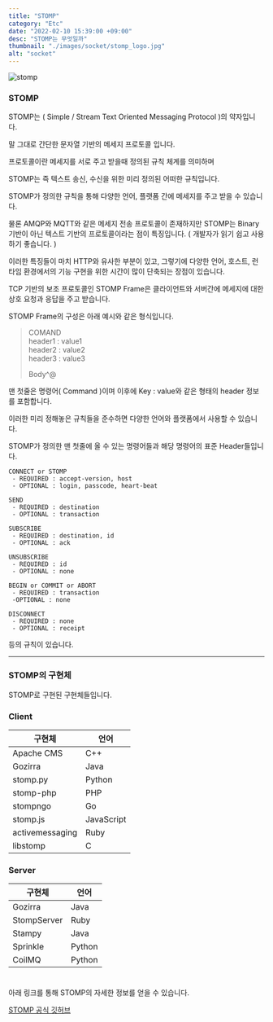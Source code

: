 ```yaml
---
title: "STOMP"
category: "Etc"
date: "2022-02-10 15:39:00 +09:00"
desc: "STOMP는 무엇일까"
thumbnail: "./images/socket/stomp_logo.jpg"
alt: "socket"
---
```



![stomp](https://user-images.githubusercontent.com/85836879/172349220-6574434a-9427-49c3-b2c9-667a2d85905d.png)

### STOMP

STOMP는 ( Simple / Stream Text Oriented Messaging Protocol )의 약자입니다. 

말 그대로 간단한 문자열 기반의 메세지 프로토콜 입니다.

프로토콜이란 메세지를 서로 주고 받을때 정의된 규칙 체계를 의미하며 

STOMP는 즉 텍스트 송신, 수신을 위한 미리 정의된 어떠한 규칙입니다.

STOMP가 정의한 규칙을 통해 다양한 언어, 플랫폼 간에 메세지를 주고 받을 수 있습니다.

물론 AMQP와 MQTT와 같은 메세지 전송 프로토콜이 존재하지만 STOMP는 Binary 기반이 아닌 텍스트 기반의 프로토콜이라는 점이 특징입니다. ( 개발자가 읽기 쉽고 사용하기 좋습니다. )

이러한 특징들이 마치 HTTP와 유사한 부분이 있고, 그렇기에 다양한 언어, 호스트, 런타임 환경에서의 기능 구현을 위한 시간이 많이 단축되는 장점이 있습니다.

TCP 기반의 보조 프로토콜인 STOMP Frame은 클라이언트와 서버간에 메세지에 대한 상호 요청과 응답을 주고 받습니다.

STOMP Frame의 구성은 아래 예시와 같은 형식입니다.

> COMAND  
> header1 : value1  
> header2 : value2  
> header3 : value3  
>   
> Body^@

맨 첫줄은 명령어( Command )이며 이후에 Key : value와 같은 형태의 header 정보를 포함합니다.

이러한 미리 정해놓은 규칙들을 준수하면 다양한 언어와 플랫폼에서 사용할 수 있습니다.

STOMP가 정의한 맨 첫줄에 올 수 있는 명령어들과 해당 명령어의 표준 Header들입니다.

    CONNECT or STOMP  
     - REQUIRED : accept-version, host
     - OPTIONAL : login, passcode, heart-beat

    SEND 
     - REQUIRED : destination
     - OPTIONAL : transaction

    SUBSCRIBE
     - REQUIRED : destination, id
     - OPTIONAL : ack

    UNSUBSCRIBE
     - REQUIRED : id
     - OPTIONAL : none

    BEGIN or COMMIT or ABORT
     - REQUIRED : transaction
     -OPTIONAL : none

    DISCONNECT
     - REQUIRED : none
     - OPTIONAL : receipt

등의 규칙이 있습니다.

--- 
### STOMP의 구현체

STOMP로 구현된 구현체들입니다.

### Client

| **구현체** | **언어** |
| --- | --- |
| Apache CMS | C++ |
| Gozirra | Java |
| stomp.py | Python |
| stomp-php | PHP |
| stompngo | Go |
| stomp.js | JavaScript |
| activemessaging | Ruby |
| libstomp | C |

### Server

| **구현체** | **언어** |
| --- | --- |
| Gozirra | Java |
| StompServer | Ruby |
| Stampy | Java |
| Sprinkle | Python |
| CoilMQ | Python |

#

아래 링크를 통해 STOMP의 자세한 정보를 얻을 수 있습니다.

[STOMP 공식 깃허브](https://stomp.github.io/stomp-specification-1.2.html#STOMP_Frames)